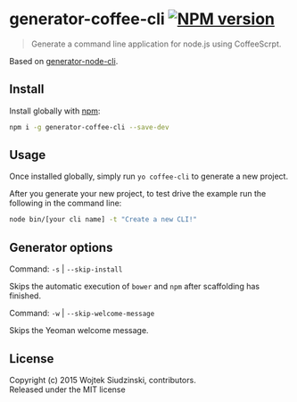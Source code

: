 # generator-coffee-cli [![NPM version](https://badge.fury.io/js/generator-coffee-cli.png)](http://badge.fury.io/js/generator-coffee-cli)

> Generate a command line application for node.js using CoffeeScrpt.

Based on [generator-node-cli](https://github.com/jonschlinkert/generator-node-cli).

## Install
Install globally with [npm](npmjs.org):

```bash
npm i -g generator-coffee-cli --save-dev
```

## Usage
Once installed globally, simply run `yo coffee-cli` to generate a new project.

After you generate your new project, to test drive the example run the following in the command line:

```bash
node bin/[your cli name] -t "Create a new CLI!"
```

## Generator options
Command: `-s` | `--skip-install`

Skips the automatic execution of `bower` and `npm` after scaffolding has finished.

Command: `-w` | `--skip-welcome-message`

Skips the Yeoman welcome message.

## License
Copyright (c) 2015 Wojtek Siudzinski, contributors.  
Released under the MIT license
